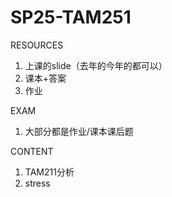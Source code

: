 # SP25-TAM251

RESOURCES
1. 上课的slide（去年的今年的都可以）
2. 课本+答案
3. 作业


EXAM
1. 大部分都是作业/课本课后题


CONTENT
1. TAM211分析
2. stress